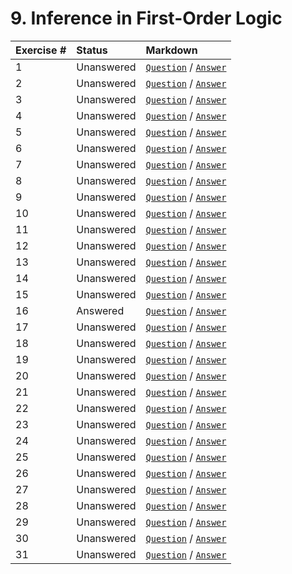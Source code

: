 # 9. Inference in First-Order Logic

| **Exercise #** | **Status** | **Markdown** |
|:------------|:-----------|:-----------------|
| 1 | Unanswered | [`Question`](exercises/ex_1/question.md) / [`Answer`](exercises/ex_1/answer.md)|  
| 2 | Unanswered | [`Question`](exercises/ex_2/question.md) / [`Answer`](exercises/ex_2/answer.md)|
| 3 | Unanswered | [`Question`](exercises/ex_3/question.md) / [`Answer`](exercises/ex_3/answer.md)|
| 4 | Unanswered | [`Question`](exercises/ex_4/question.md) / [`Answer`](exercises/ex_4/answer.md)|
| 5 | Unanswered | [`Question`](exercises/ex_5/question.md) / [`Answer`](exercises/ex_5/answer.md)|
| 6 | Unanswered | [`Question`](exercises/ex_6/question.md) / [`Answer`](exercises/ex_6/answer.md)|
| 7 | Unanswered | [`Question`](exercises/ex_7/question.md) / [`Answer`](exercises/ex_7/answer.md)|
| 8 | Unanswered | [`Question`](exercises/ex_8/question.md) / [`Answer`](exercises/ex_8/answer.md)|
| 9 | Unanswered | [`Question`](exercises/ex_9/question.md) / [`Answer`](exercises/ex_9/answer.md)|
| 10 | Unanswered | [`Question`](exercises/ex_10/question.md) / [`Answer`](exercises/ex_10/answer.md)|
| 11 | Unanswered | [`Question`](exercises/ex_11/question.md) / [`Answer`](exercises/ex_11/answer.md)|
| 12 | Unanswered | [`Question`](exercises/ex_12/question.md) / [`Answer`](exercises/ex_12/answer.md)|
| 13 | Unanswered | [`Question`](exercises/ex_13/question.md) / [`Answer`](exercises/ex_13/answer.md)|
| 14 | Unanswered | [`Question`](exercises/ex_14/question.md) / [`Answer`](exercises/ex_14/answer.md)|
| 15 | Unanswered | [`Question`](exercises/ex_15/question.md) / [`Answer`](exercises/ex_15/answer.md)|
| 16 | Answered | [`Question`](exercises/ex_16/question.md) / [`Answer`](exercises/ex_16/answer.md)|
| 17 | Unanswered | [`Question`](exercises/ex_17/question.md) / [`Answer`](exercises/ex_17/answer.md)|
| 18 | Unanswered | [`Question`](exercises/ex_18/question.md) / [`Answer`](exercises/ex_18/answer.md)|
| 19 | Unanswered | [`Question`](exercises/ex_19/question.md) / [`Answer`](exercises/ex_19/answer.md)|
| 20 | Unanswered | [`Question`](exercises/ex_20/question.md) / [`Answer`](exercises/ex_20/answer.md)|
| 21 | Unanswered | [`Question`](exercises/ex_21/question.md) / [`Answer`](exercises/ex_21/answer.md)|
| 22 | Unanswered | [`Question`](exercises/ex_22/question.md) / [`Answer`](exercises/ex_22/answer.md)|
| 23 | Unanswered | [`Question`](exercises/ex_23/question.md) / [`Answer`](exercises/ex_23/answer.md)|
| 24 | Unanswered | [`Question`](exercises/ex_24/question.md) / [`Answer`](exercises/ex_24/answer.md)|
| 25 | Unanswered | [`Question`](exercises/ex_25/question.md) / [`Answer`](exercises/ex_25/answer.md)|
| 26 | Unanswered | [`Question`](exercises/ex_26/question.md) / [`Answer`](exercises/ex_26/answer.md)|
| 27 | Unanswered | [`Question`](exercises/ex_27/question.md) / [`Answer`](exercises/ex_27/answer.md)|
| 28 | Unanswered | [`Question`](exercises/ex_28/question.md) / [`Answer`](exercises/ex_28/answer.md)|
| 29 | Unanswered | [`Question`](exercises/ex_29/question.md) / [`Answer`](exercises/ex_29/answer.md)|
| 30 | Unanswered | [`Question`](exercises/ex_30/question.md) / [`Answer`](exercises/ex_30/answer.md)|
| 31 | Unanswered | [`Question`](exercises/ex_31/question.md) / [`Answer`](exercises/ex_31/answer.md)|
